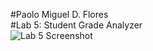 #Paolo Miguel D. Flores <br />
#Lab 5: Student Grade Analyzer <br />
![Lab 5 Screenshot](https://github.com/paolofloress44/FECP-Java-Session1-StudentGradeAnalyzer/blob/main/Screenshot%202025-07-02%20at%2011.44.19%E2%80%AFAM.png "Lab 5 Screenshot")
